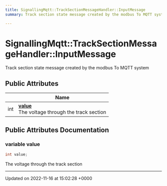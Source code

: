 ```yaml
---
title: SignallingMqtt::TrackSectionMessageHandler::InputMessage
summary: Track section state message created by the modbus To MQTT system 

---
```


# SignallingMqtt::TrackSectionMessageHandler::InputMessage



Track section state message created by the modbus To MQTT system 

## Public Attributes

|                | Name           |
| -------------- | -------------- |
| int | **[value](/SignallingSystem-doc/vb/Classes/classSignallingMqtt_1_1TrackSectionMessageHandler_1_1InputMessage/#variable-value)** <br>The voltage through the track section  |

## Public Attributes Documentation

### variable value

```csharp
int value;
```

The voltage through the track section 

-------------------------------

Updated on 2022-11-16 at 15:02:28 +0000